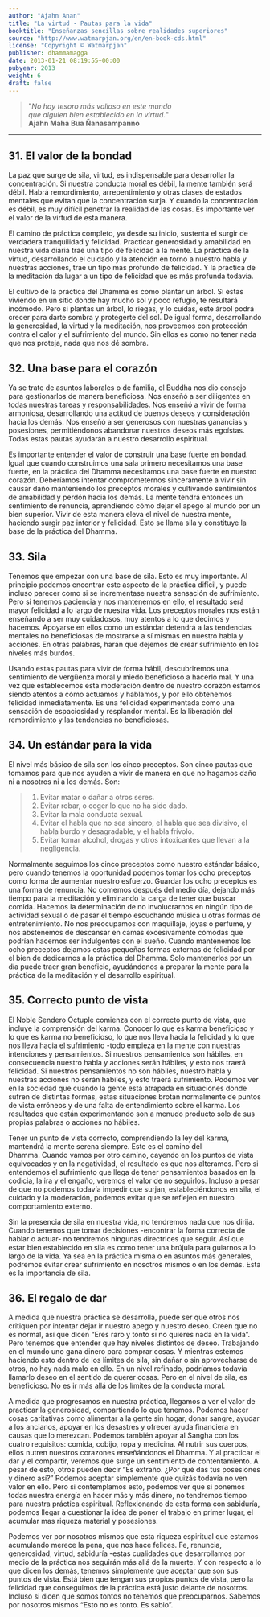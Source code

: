 ```yaml
---
author: "Ajahn Anan"
title: "La virtud - Pautas para la vida"
booktitle: "Enseñanzas sencillas sobre realidades superiores"
source: "http://www.watmarpjan.org/en/en-book-cds.html"
license: "Copyright © Watmarpjan"
publisher: dhammamagga
date: 2013-01-21 08:19:55+00:00
pubyear: 2013 
weight: 6
draft: false
---
```


> "*No hay tesoro más valioso en este mundo  
> que alguien bien establecido en la virtud.*"  
> **Ajahn Maha Bua Ñanasampanno**  

---

## 31. El valor de la bondad  

La paz que surge de sila, virtud, es indispensable para desarrollar la concentración. Si nuestra conducta moral es débil, la mente también será débil. Habrá remordimiento, arrepentimiento y otras clases de estados mentales que evitan que la concentración surja. Y cuando la concentración es débil, es muy difícil penetrar la realidad de las cosas. Es importante ver el valor de la virtud de esta manera.  

El camino de práctica completo, ya desde su inicio, sustenta el surgir de verdadera tranquilidad y felicidad. Practicar generosidad y amabilidad en nuestra vida diaria trae una tipo de felicidad a la mente. La práctica de la virtud, desarrollando el cuidado y la atención en torno a nuestro habla y nuestras acciones, trae un tipo más profundo de felicidad. Y la práctica de la meditación da lugar a un tipo de felicidad que es más profunda todavía.  

El cultivo de la práctica del Dhamma es como plantar un árbol. Si estas viviendo en un sitio donde hay mucho sol y poco refugio, te resultará incómodo. Pero si plantas un árbol, lo riegas, y lo cuidas, este árbol podrá crecer para darte sombra y protegerte del sol. De igual forma, desarrollando la generosidad, la virtud y la meditación, nos proveemos con protección contra el calor y el sufrimiento del mundo. Sin ellos es como no tener nada que nos proteja, nada que nos dé sombra.  

## 32. Una base para el corazón  

Ya se trate de asuntos laborales o de familia, el Buddha nos dio consejo para gestionarlos de manera beneficiosa. Nos enseñó a ser diligentes en todas nuestras tareas y responsabilidades. Nos enseñó a vivir de forma armoniosa, desarrollando una actitud de buenos deseos y consideración hacia los demás. Nos enseñó a ser generosos con nuestras ganancias y posesiones, permitiéndonos abandonar nuestros deseos más egoístas. Todas estas pautas ayudarán a nuestro desarrollo espiritual.  

Es importante entender el valor de construir una base fuerte en bondad. Igual que cuando construimos una sala primero necesitamos una base fuerte, en la práctica del Dhamma necesitamos una base fuerte en nuestro corazón. Deberíamos intentar comprometernos sinceramente a vivir sin causar daño manteniendo los preceptos morales y cultivando sentimientos de amabilidad y perdón hacia los demás. La mente tendrá entonces un sentimiento de renuncia, aprendiendo cómo dejar el apego al mundo por un bien superior. Vivir de esta manera eleva el nivel de nuestra mente, haciendo surgir paz interior y felicidad. Esto se llama sila y constituye la base de la práctica del Dhamma. 

## 33. Sila  

Tenemos que empezar con una base de sila. Esto es muy importante. Al principio podemos encontrar este aspecto de la práctica difícil, y puede incluso parecer como si se incrementase nuestra sensación de sufrimiento. Pero si tenemos paciencia y nos mantenemos en ello, el resultado será mayor felicidad a lo largo de nuestra vida. Los preceptos morales nos están enseñando a ser muy cuidadosos, muy atentos a lo que decimos y hacemos. Apoyarse en ellos como un estándar detendrá a las tendencias mentales no beneficiosas de mostrarse a sí mismas en nuestro habla y acciones. En otras palabras, harán que dejemos de crear sufrimiento en los niveles más burdos.  

Usando estas pautas para vivir de forma hábil, descubriremos una sentimiento de vergüenza moral y miedo beneficioso a hacerlo mal. Y una vez que establecemos esta moderación dentro de nuestro corazón estamos siendo atentos a cómo actuamos y hablamos, y por ello obtenemos felicidad inmediatamente. Es una felicidad experimentada como una sensación de espaciosidad y resplandor mental. Es la liberación del remordimiento y las tendencias no beneficiosas.  

## 34. Un estándar para la vida  

El nivel más básico de sila son los cinco preceptos. Son cinco pautas que tomamos para que nos ayuden a vivir de manera en que no hagamos daño ni a nosotros ni a los demás. Son:  

>  1. Evitar matar o dañar a otros seres.  
>  2. Evitar robar, o coger lo que no ha sido dado.  
>  3. Evitar la mala conducta sexual.  
>  4. Evitar el habla que no sea sincero, el habla que sea divisivo, el habla burdo y desagradable, y el habla frívolo.  
>  5. Evitar tomar alcohol, drogas y otros intoxicantes que llevan a la negligencia.  

Normalmente seguimos los cinco preceptos como nuestro estándar básico, pero cuando tenemos la oportunidad podemos tomar los ocho preceptos como forma de aumentar nuestro esfuerzo. Guardar los ocho preceptos es una forma de renuncia. No comemos después del medio día, dejando más tiempo para la meditación y eliminando la carga de tener que buscar comida. Hacemos la determinación de no involucrarnos en ningún tipo de actividad sexual o de pasar el tiempo escuchando música u otras formas de entretenimiento. No nos preocupamos con maquillaje, joyas o perfume, y nos abstenemos de descansar en camas excesivamente cómodas que podrían hacernos ser indulgentes con el sueño. Cuando mantenemos los ocho preceptos dejamos estas pequeñas formas externas de felicidad por el bien de dedicarnos a la práctica del Dhamma. Solo mantenerlos por un día puede traer gran beneficio, ayudándonos a preparar la mente para la práctica de la meditación y el desarrollo espiritual.  

## 35. Correcto punto de vista  

El Noble Sendero Óctuple comienza con el correcto punto de vista, que incluye la comprensión del karma. Conocer lo que es karma beneficioso y lo que es karma no beneficioso, lo que nos lleva hacia la felicidad y lo que nos lleva hacia el sufrimiento -todo empieza en la mente con nuestras intenciones y pensamientos. Si nuestros pensamientos son hábiles, en consecuencia nuestro habla y acciones serán hábiles, y esto nos traerá felicidad. Si nuestros pensamientos no son hábiles, nuestro habla y nuestras acciones no serán hábiles, y esto traerá sufrimiento. Podemos ver en la sociedad que cuando la gente está atrapada en situaciones donde sufren de distintas formas, estas situaciones brotan normalmente de puntos de vista erróneos y de una falta de entendimiento sobre el karma. Los resultados que están experimentando son a menudo producto solo de sus propias palabras o acciones no hábiles.  

Tener un punto de vista correcto, comprendiendo la ley del karma, mantendrá la mente serena siempre. Este es el camino del Dhamma. Cuando vamos por otro camino, cayendo en los puntos de vista equivocados y en la negatividad, el resultado es que nos alteramos. Pero si entendemos el sufrimiento que llega de tener pensamientos basados en la codicia, la ira y el engaño, veremos el valor de no seguirlos. Incluso a pesar de que no podemos todavía impedir que surjan, estableciéndonos en sila, el cuidado y la moderación, podemos evitar que se reflejen en nuestro comportamiento externo.  

Sin la presencia de sila en nuestra vida, no tendremos nada que nos dirija. Cuando tenemos que tomar decisiones -encontrar la forma correcta de hablar o actuar- no tendremos ningunas directrices que seguir. Así que estar bien establecido en sila es como tener una brújula para guiarnos a lo largo de la vida. Ya sea en la práctica misma o en asuntos más generales, podremos evitar crear sufrimiento en nosotros mismos o en los demás. Esta es la importancia de sila.  

## 36. El regalo de dar  

A medida que nuestra práctica se desarrolla, puede ser que otros nos critiquen por intentar dejar ir nuestro apego y nuestro deseo. Creen que no es normal, así que dicen “Eres raro y tonto si no quieres nada en la vida”. Pero tenemos que entender que hay niveles distintos de deseo. Trabajando en el mundo uno gana dinero para comprar cosas. Y mientras estemos haciendo esto dentro de los límites de sila, sin dañar o sin aprovecharse de otros, no hay nada malo en ello. En un nivel refinado, podríamos todavía llamarlo deseo en el sentido de querer cosas. Pero en el nivel de sila, es beneficioso. No es ir más allá de los límites de la conducta moral.  

A medida que progresamos en nuestra práctica, llegamos a ver el valor de practicar la generosidad, compartiendo lo que tenemos. Podemos hacer cosas caritativas como alimentar a la gente sin hogar, donar sangre, ayudar a los ancianos, apoyar en los desastres y ofrecer ayuda financiera en causas que lo merezcan. Podemos también apoyar al Sangha con los cuatro requisitos: comida, cobijo, ropa y medicina. Al nutrir sus cuerpos, ellos nutren nuestros corazones enseñándonos el Dhamma. Y al practicar el dar y el compartir, veremos que surge un sentimiento de contentamiento. A pesar de esto, otros pueden decir “Es extraño. ¿Por qué das tus posesiones y dinero así?” Podemos aceptar simplemente que quizás todavía no ven valor en ello. Pero si contemplamos esto, podemos ver que si ponemos todas nuestra energía en hacer más y más dinero, no tendremos tiempo para nuestra práctica espiritual. Reflexionando de esta forma con sabiduría, podemos llegar a cuestionar la idea de poner el trabajo en primer lugar, el acumular mas riqueza material y posesiones.  

Podemos ver por nosotros mismos que esta riqueza espiritual que estamos acumulando merece la pena, que nos hace felices. Fe, renuncia, generosidad, virtud, sabiduría -estas cualidades que desarrollamos por medio de la práctica nos seguirán más allá de la muerte. Y con respecto a lo que dicen los demás, tenemos simplemente que aceptar que son sus puntos de vista. Está bien que tengan sus propios puntos de vista, pero la felicidad que conseguimos de la práctica está justo delante de nosotros. Incluso si dicen que somos tontos no tenemos que preocuparnos. Sabemos por nosotros mismos “Esto no es tonto. Es sabio”.  
